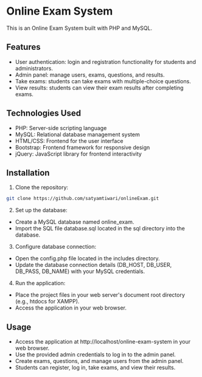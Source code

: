 # Online Exam System

This is an Online Exam System built with PHP and MySQL.

## Features

- User authentication: login and registration functionality for students and administrators.
- Admin panel: manage users, exams, questions, and results.
- Take exams: students can take exams with multiple-choice questions.
- View results: students can view their exam results after completing exams.

## Technologies Used

- PHP: Server-side scripting language
- MySQL: Relational database management system
- HTML/CSS: Frontend for the user interface
- Bootstrap: Frontend framework for responsive design
- jQuery: JavaScript library for frontend interactivity

## Installation

1. Clone the repository:

```bash
git clone https://github.com/satyamtiwari/onlineExam.git

```

2. Set up the database:

- Create a MySQL database named online_exam.
- Import the SQL file database.sql located in the sql directory into the database.

3. Configure database connection:

- Open the config.php file located in the includes directory.
- Update the database connection details (DB_HOST, DB_USER, DB_PASS, DB_NAME) with your MySQL credentials.

4. Run the application:

- Place the project files in your web server's document root directory (e.g., htdocs for XAMPP).
- Access the application in your web browser.

## Usage
- Access the application at http://localhost/online-exam-system in your web browser.
- Use the provided admin credentials to log in to the admin panel.
- Create exams, questions, and manage users from the admin panel.
- Students can register, log in, take exams, and view their results.


